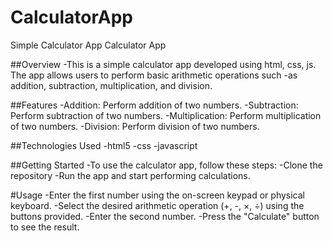 # CalculatorApp
Simple Calculator App
Calculator App

##Overview
-This is a simple calculator app developed using html, css, js. The app allows users to perform basic arithmetic operations such -as addition, subtraction, multiplication, and division.

##Features
-Addition: Perform addition of two numbers.
-Subtraction: Perform subtraction of two numbers.
-Multiplication: Perform multiplication of two numbers.
-Division: Perform division of two numbers.

##Technologies Used
-html5
-css
-javascript

##Getting Started
-To use the calculator app, follow these steps:
-Clone the repository
-Run the app and start performing calculations.

#Usage
-Enter the first number using the on-screen keypad or physical keyboard.
-Select the desired arithmetic operation (+, -, ×, ÷) using the buttons provided.
-Enter the second number.
-Press the "Calculate" button to see the result.

